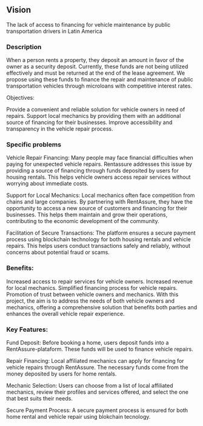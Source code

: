 ## Vision
The lack of access to financing for vehicle maintenance by public transportation drivers in Latin America

### Description
When a person rents a property, they deposit an amount in favor of the owner as a security deposit. Currently, these funds are not being utilized effectively and must be returned at the end of the lease agreement. We propose using these funds to finance the repair and maintenance of public transportation vehicles through microloans with competitive interest rates.

Objectives:

Provide a convenient and reliable solution for vehicle owners in need of repairs. Support local mechanics by providing them with an additional source of financing for their businesses. Improve accessibility and transparency in the vehicle repair process.

### Specific problems

Vehicle Repair Financing: Many people may face financial difficulties when paying for unexpected vehicle repairs. Rentassure addresses this issue by providing a source of financing through funds deposited by users for housing rentals. This helps vehicle owners access repair services without worrying about immediate costs.

Support for Local Mechanics: Local mechanics often face competition from chains and large companies. By partnering with RentAssure, they have the opportunity to access a new source of customers and financing for their businesses. This helps them maintain and grow their operations, contributing to the economic development of the community.

Facilitation of Secure Transactions: The platform ensures a secure payment process using blockchain technology for both housing rentals and vehicle repairs. This helps users conduct transactions safely and reliably, without concerns about potential fraud or scams.

### Benefits:

Increased access to repair services for vehicle owners. Increased revenue for local mechanics. Simplified financing process for vehicle repairs. Promotion of trust between vehicle owners and mechanics. With this project, the aim is to address the needs of both vehicle owners and mechanics, offering a comprehensive solution that benefits both parties and enhances the overall vehicle repair experience.

### Key Features:

Fund Deposit: Before booking a home, users deposit funds into a RentAssure-plataform. These funds will be used to finance vehicle repairs.

Repair Financing: Local affiliated mechanics can apply for financing for vehicle repairs through RentAssure. The necessary funds come from the money deposited by users for home rentals.

Mechanic Selection: Users can choose from a list of local affiliated mechanics, review their profiles and services offered, and select the one that best suits their needs.

Secure Payment Process: A secure payment process is ensured for both home rental and vehicle repair using blokchain tecnology.
